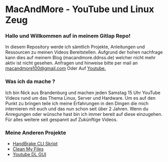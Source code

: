 <a href="https://raw.githubusercontent.com/MacAndMoreYT/MacAndMore/master/Logo.png" width="150" title="MacAndMore - Logo" alt="MacAndMore - Logo"></a>

# MacAndMore - YouTube und Linux Zeug

### Hallo und Willkommen auf in meinem Gitlap Repo!

In diesem Repository werde ich sämtlich Projekte, Anleitungen und Ressourcen zu meinen Videos Bereitstellen.
Aufgrund der hohen nachfrage kann dies auf meinem Blog (macandmore.ddnss.de) welcher nicht mehr aktiv ist nicht gesehen. 
Anfragen und hinweise bitte per mail an macandmore100@gmail.com
Oder Auf [Youtube.](https://www.youtube.com/channel/UCITYl7HZpDdAfpelX5oixeg)

### Was ich da mache ?

Ich bin Nick aus Brandenburg und machen jeden Samstag 15 Uhr YouTube Videos rund um das Thema Linux, Server und Hardware.
Um es auf den Punkt zu bringen teile ich meine Erfahrungen in den Dingen die mich internieren mit euch und das nun schon seit über 2 Jahren.
Wenn du Anregungen oder wünsche hast bin ich immer bereit auf diese einzugehen. Für alles weitere seit gespannt auf Zukünftige Videos.

### Meine Anderen Projekte

- [HandBrake CLI Skript](https://www.google.com)
- [Clean My Files](https://www.google.com)
- [Youtube DL GUI](https://www.google.com)

